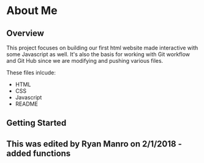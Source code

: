 # About Me

## Overview
This project focuses on building our first html website made interactive with some Javascript as well. It's also the basis for working with Git workflow and Git Hub since we are modifying and pushing various files.

These files inlcude:
- HTML
- CSS
- Javascript
- README

## Getting Started

## This was edited by Ryan Manro on 2/1/2018 - added functions
